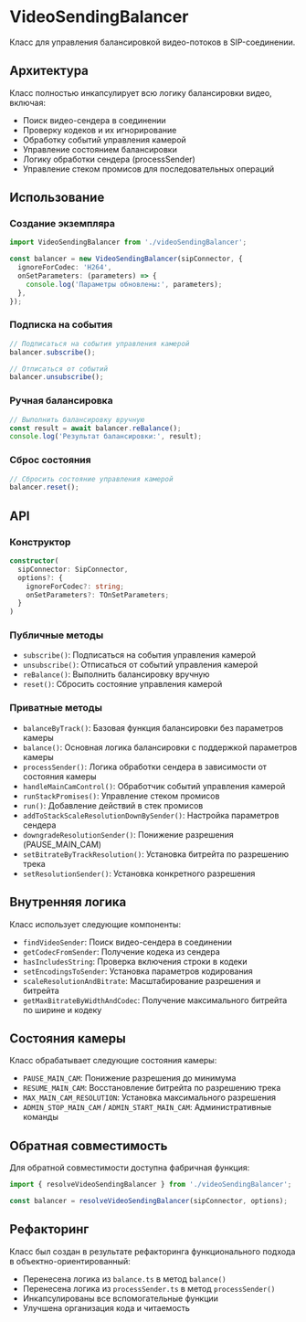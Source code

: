 # VideoSendingBalancer

Класс для управления балансировкой видео-потоков в SIP-соединении.

## Архитектура

Класс полностью инкапсулирует всю логику балансировки видео, включая:

- Поиск видео-сендера в соединении
- Проверку кодеков и их игнорирование
- Обработку событий управления камерой
- Управление состоянием балансировки
- Логику обработки сендера (processSender)
- Управление стеком промисов для последовательных операций

## Использование

### Создание экземпляра

```typescript
import VideoSendingBalancer from './videoSendingBalancer';

const balancer = new VideoSendingBalancer(sipConnector, {
  ignoreForCodec: 'H264',
  onSetParameters: (parameters) => {
    console.log('Параметры обновлены:', parameters);
  },
});
```

### Подписка на события

```typescript
// Подписаться на события управления камерой
balancer.subscribe();

// Отписаться от событий
balancer.unsubscribe();
```

### Ручная балансировка

```typescript
// Выполнить балансировку вручную
const result = await balancer.reBalance();
console.log('Результат балансировки:', result);
```

### Сброс состояния

```typescript
// Сбросить состояние управления камерой
balancer.reset();
```

## API

### Конструктор

```typescript
constructor(
  sipConnector: SipConnector,
  options?: {
    ignoreForCodec?: string;
    onSetParameters?: TOnSetParameters;
  }
)
```

### Публичные методы

- `subscribe()`: Подписаться на события управления камерой
- `unsubscribe()`: Отписаться от событий управления камерой
- `reBalance()`: Выполнить балансировку вручную
- `reset()`: Сбросить состояние управления камерой

### Приватные методы

- `balanceByTrack()`: Базовая функция балансировки без параметров камеры
- `balance()`: Основная логика балансировки с поддержкой параметров камеры
- `processSender()`: Логика обработки сендера в зависимости от состояния камеры
- `handleMainCamControl()`: Обработчик событий управления камерой
- `runStackPromises()`: Управление стеком промисов
- `run()`: Добавление действий в стек промисов
- `addToStackScaleResolutionDownBySender()`: Настройка параметров сендера
- `downgradeResolutionSender()`: Понижение разрешения (PAUSE_MAIN_CAM)
- `setBitrateByTrackResolution()`: Установка битрейта по разрешению трека
- `setResolutionSender()`: Установка конкретного разрешения

## Внутренняя логика

Класс использует следующие компоненты:

- `findVideoSender`: Поиск видео-сендера в соединении
- `getCodecFromSender`: Получение кодека из сендера
- `hasIncludesString`: Проверка включения строки в кодеки
- `setEncodingsToSender`: Установка параметров кодирования
- `scaleResolutionAndBitrate`: Масштабирование разрешения и битрейта
- `getMaxBitrateByWidthAndCodec`: Получение максимального битрейта по ширине и кодеку

## Состояния камеры

Класс обрабатывает следующие состояния камеры:

- `PAUSE_MAIN_CAM`: Понижение разрешения до минимума
- `RESUME_MAIN_CAM`: Восстановление битрейта по разрешению трека
- `MAX_MAIN_CAM_RESOLUTION`: Установка максимального разрешения
- `ADMIN_STOP_MAIN_CAM` / `ADMIN_START_MAIN_CAM`: Административные команды

## Обратная совместимость

Для обратной совместимости доступна фабричная функция:

```typescript
import { resolveVideoSendingBalancer } from './videoSendingBalancer';

const balancer = resolveVideoSendingBalancer(sipConnector, options);
```

## Рефакторинг

Класс был создан в результате рефакторинга функционального подхода в объектно-ориентированный:

- Перенесена логика из `balance.ts` в метод `balance()`
- Перенесена логика из `processSender.ts` в метод `processSender()`
- Инкапсулированы все вспомогательные функции
- Улучшена организация кода и читаемость
